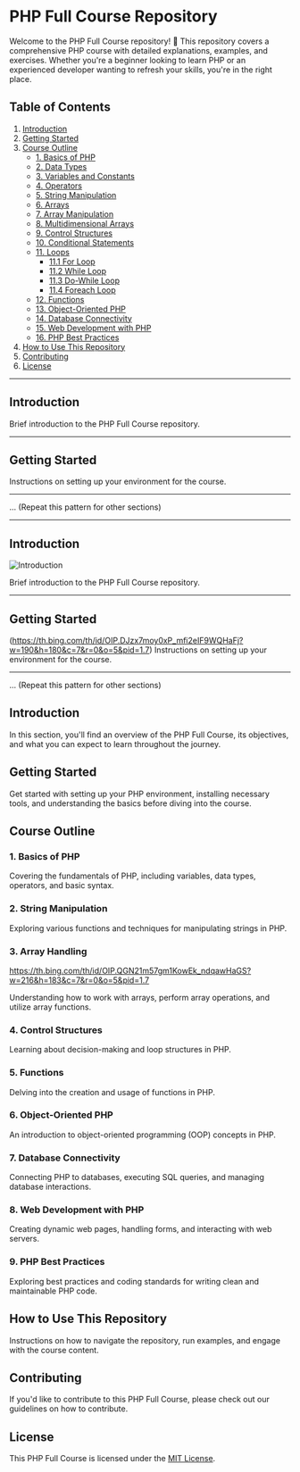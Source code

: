 
# PHP Full Course Repository

Welcome to the PHP Full Course repository! 🚀 This repository covers a comprehensive PHP course with detailed explanations, examples, and exercises. Whether you're a beginner looking to learn PHP or an experienced developer wanting to refresh your skills, you're in the right place.

## Table of Contents

1. [Introduction](#introduction)
2. [Getting Started](#getting-started)
3. [Course Outline](#course-outline)
   - [1. Basics of PHP](#1-basics-of-php)
   - [2. Data Types](#2-data-types)
   - [3. Variables and Constants](#3-variables-and-constants)
   - [4. Operators](#4-operators)
   - [5. String Manipulation](#5-string-manipulation)
   - [6. Arrays](#6-arrays)
   - [7. Array Manipulation](#7-array-manipulation)
   - [8. Multidimensional Arrays](#8-multidimensional-arrays)
   - [9. Control Structures](#9-control-structures)
   - [10. Conditional Statements](#10-conditional-statements)
   - [11. Loops](#11-loops)
      - [11.1 For Loop](#111-for-loop)
      - [11.2 While Loop](#112-while-loop)
      - [11.3 Do-While Loop](#113-do-while-loop)
      - [11.4 Foreach Loop](#114-foreach-loop)
   - [12. Functions](#12-functions)
   - [13. Object-Oriented PHP](#13-object-oriented-php)
   - [14. Database Connectivity](#14-database-connectivity)
   - [15. Web Development with PHP](#15-web-development-with-php)
   - [16. PHP Best Practices](#16-php-best-practices)
4. [How to Use This Repository](#how-to-use-this-repository)
5. [Contributing](#contributing)
6. [License](#license)

---

## Introduction

Brief introduction to the PHP Full Course repository.

---

## Getting Started

Instructions on setting up your environment for the course.

---

... (Repeat this pattern for other sections)


---

## Introduction

![Introduction](https://via.placeholder.com/800x400.pn)

Brief introduction to the PHP Full Course repository.

---

## Getting Started

(https://th.bing.com/th/id/OIP.DJzx7moy0xP_mfi2eIF9WQHaFj?w=190&h=180&c=7&r=0&o=5&pid=1.7)
Instructions on setting up your environment for the course.

---

... (Repeat this pattern for other sections)


## Introduction

In this section, you'll find an overview of the PHP Full Course, its objectives, and what you can expect to learn throughout the journey.

## Getting Started

Get started with setting up your PHP environment, installing necessary tools, and understanding the basics before diving into the course.

## Course Outline

### 1. Basics of PHP

Covering the fundamentals of PHP, including variables, data types, operators, and basic syntax.

### 2. String Manipulation

Exploring various functions and techniques for manipulating strings in PHP.

### 3. Array Handling
https://th.bing.com/th/id/OIP.QGN21m57gm1KowEk_ndqawHaGS?w=216&h=183&c=7&r=0&o=5&pid=1.7

Understanding how to work with arrays, perform array operations, and utilize array functions.

### 4. Control Structures

Learning about decision-making and loop structures in PHP.

### 5. Functions

Delving into the creation and usage of functions in PHP.

### 6. Object-Oriented PHP

An introduction to object-oriented programming (OOP) concepts in PHP.

### 7. Database Connectivity

Connecting PHP to databases, executing SQL queries, and managing database interactions.

### 8. Web Development with PHP

Creating dynamic web pages, handling forms, and interacting with web servers.

### 9. PHP Best Practices

Exploring best practices and coding standards for writing clean and maintainable PHP code.

## How to Use This Repository

Instructions on how to navigate the repository, run examples, and engage with the course content.

## Contributing

If you'd like to contribute to this PHP Full Course, please check out our guidelines on how to contribute.

## License

This PHP Full Course is licensed under the [MIT License](LICENSE).
